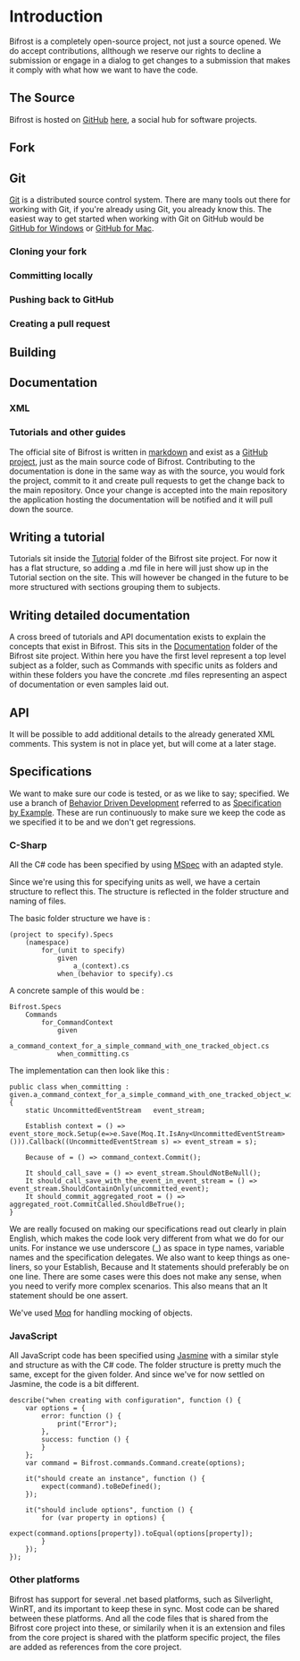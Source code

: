 # Introduction

Bifrost is a completely open-source project, not just a source opened. We do accept contributions, allthough we reserve our rights to decline a submission or engage in a dialog to get changes to a submission that makes it comply with what how we want to have the code.

## The Source

Bifrost is hosted on [GitHub](http://github.com) [here](http://github.com/dolittle/bifrost), a social hub for software projects. 

## Fork


## Git

[Git](http://en.wikipedia.org/wiki/Git_(software)) is a distributed source control system. There are many tools out there for working with Git, if you're already using Git, you already know this. The easiest way to get started when working with Git on GitHub would be [GitHub for Windows](http://windows.github.com) or [GitHub for Mac](http://mac.github.com). 

### Cloning your fork

### Committing locally

### Pushing back to GitHub

### Creating a pull request


## Building

## Documentation

### XML

### Tutorials and other guides

The official site of Bifrost is written in [markdown](http://en.wikipedia.org/wiki/Markdown) and exist as a [GitHub project](http://github.com/dolittle/bifrost-site), just as the main source code of Bifrost. Contributing to the documentation is done in the same way as with the source, you would fork the project, commit to it and create pull requests to get the change back to the main repository. Once your change is accepted into the main repository the application hosting the documentation will be notified and it will pull down the source.

## Writing a tutorial

Tutorials sit inside the [Tutorial](https://github.com/dolittle/Bifrost-Site/tree/master/Tutorials) folder of the Bifrost site project. For now it has a flat structure, so adding a .md file in here will just show up in the Tutorial section on the site. This will however be changed in the future to be more structured with sections grouping them to subjects.


## Writing detailed documentation

A cross breed of tutorials and API documentation exists to explain the concepts that exist in Bifrost. This sits in the [Documentation](https://github.com/dolittle/Bifrost-Site/tree/master/Documentation) folder of the Bifrost site project. Within here you have the first level represent a top level subject as a folder, such as Commands with specific units as folders and within these folders you have the concrete .md files representing an aspect of documentation or even samples laid out.


## API

It will be possible to add additional details to the already generated XML comments. This system is not in place yet, but will come at a later stage.




## Specifications

We want to make sure our code is tested, or as we like to say; specified. We use a branch of [Behavior Driven Development](http://en.wikipedia.org/wiki/Behavior-driven_development) referred to as [Specification by Example](http://specificationbyexample.com). These are run continuously to make sure we keep the code as we specified it to be and we don't get regressions.


### C-Sharp

All the C# code has been specified by using  [MSpec](http://github.com/machine/machine.specifications) with an adapted style. 

Since we're using this for specifying units as well, we have a certain structure to reflect this. The structure is reflected in the folder structure and naming of files. 


The basic folder structure we have is :  

	(project to specify).Specs  
		(namespace)  
			for_(unit to specify)  
				given  
					a_(context).cs  
				when_(behavior to specify).cs  


A concrete sample of this would be : 

	Bifrost.Specs  
		Commands  
			for_CommandContext  
				given  
					a_command_context_for_a_simple_command_with_one_tracked_object.cs  
				when_committing.cs  

The implementation can then look like this :


	public class when_committing : given.a_command_context_for_a_simple_command_with_one_tracked_object_with_one_uncommitted_event
	{
    	static UncommittedEventStream   event_stream;

    	Establish context = () => event_store_mock.Setup(e=>e.Save(Moq.It.IsAny<UncommittedEventStream>())).Callback((UncommittedEventStream s) => event_stream = s);

    	Because of = () => command_context.Commit();

    	It should_call_save = () => event_stream.ShouldNotBeNull();
    	It should_call_save_with_the_event_in_event_stream = () => event_stream.ShouldContainOnly(uncommitted_event);
    	It should_commit_aggregated_root = () => aggregated_root.CommitCalled.ShouldBeTrue();
	}

We are really focused on making our specifications read out clearly in plain English, which makes the code look very different from what we do for our units. For instance we use underscore (_) as space in type names, variable names and the specification delegates. We also want to keep things as one-liners, so your Establish, Because and It statements should preferably be on one line. There are some cases were this does not make any sense, when you need to verify more complex scenarios. This also means that an It statement should be one assert. 


We've used [Moq](http://code.google.com/p/moq/) for handling mocking of objects.




### JavaScript

All JavaScript code has been specified using [Jasmine](http://pivotal.github.com/jasmine/) with a similar style and structure as with the C# code. The folder structure is pretty much the same, except for the given folder. And since we've for now settled on Jasmine, the code is a bit different.


	describe("when creating with configuration", function () {
    	var options = {
        	error: function () {
            	print("Error");
        	},
        	success: function () {
        	}
    	};
    	var command = Bifrost.commands.Command.create(options);

    	it("should create an instance", function () {
        	expect(command).toBeDefined();
    	});

    	it("should include options", function () {
        	for (var property in options) {
            	expect(command.options[property]).toEqual(options[property]);
        	}
    	});
	});   



### Other platforms

Bifrost has support for several .net based platforms, such as Silverlight, WinRT, and its important to keep these in sync. Most code can be shared between these platforms. And all the code files that is shared from the Bifrost core project into these, or similarily when it is an extension and files from the core project is shared with the platform specific project, the files are added as references from the core project.


